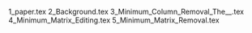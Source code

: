 1_paper.tex
2_Background.tex
3_Minimum_Column_Removal_The__.tex
4_Minimum_Matrix_Editing.tex
5_Minimum_Matrix_Removal.tex